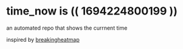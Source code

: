 # time_now is (( 1694224800199 ))

an automated repo that shows the currnent time

inspired by [breakingheatmap](https://github.com/breakingheatmap/breakingheatmap)